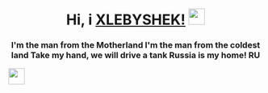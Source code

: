 <h1 align="center">Hi, i <a href="https://github.com/XLEBYSHEK003" target="_blank">XLEBYSHEK!</a> 
<img src="https://github.com/blackcater/blackcater/raw/main/images/Hi.gif" height="32"/></h1>
<h3 align="center">I'm the man from the Motherland
I'm the man from the coldest land
Take my hand, we will drive a tank
Russia is my home! RU</h3>
<img src="https://c.tenor.com/BnXcLU_dA5kAAAAM/natsukisubaru-subaru.gif" height="32"/></h1>
